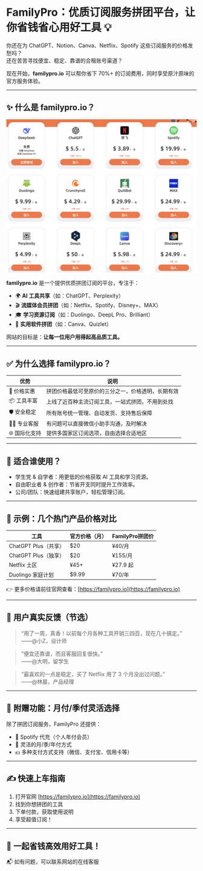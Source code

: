 
# FamilyPro：优质订阅服务拼团平台，让你省钱省心用好工具 💡

你还在为 ChatGPT、Notion、Canva、Netflix、Spotify 这些订阅服务的价格发愁吗？  
还在苦苦寻找便宜、稳定、靠谱的合租账号渠道？  

现在开始，**familypro.io** 可以帮你省下 70%+ 的订阅费用，同时享受原汁原味的官方服务体验。

---

## ✨ 什么是 familypro.io？

![familypro.jpg](/image/familypro.jpg)

**familypro.io** 是一个提供优质拼团订阅的平台，专注于：

- 🌍 **AI 工具共享**（如：ChatGPT、Perplexity）
- 🎬 **流媒体会员拼团**（如：Netflix、Spotify、Disney+、MAX）
- 🎓 **学习资源订阅**（如：Duolingo、DeepL Pro、Brilliant）
- 🧰 **实用软件拼团**（如：Canva、Quizlet）

网站的目标是：**让每一位用户用得起高品质工具。**

---

## ✅ 为什么选择 familypro.io？

| 优势 | 说明 |
|------|------|
| 💸 价格实惠 | 拼团价格最低可至原价的三分之一，价格透明，长期有效 |
| 📦 工具丰富 | 上线了近百种主流订阅工具，一站式拼团，不用到处找 |
| 🛡️ 安全稳定 | 所有账号统一管理、自动发货、支持售后保障 |
| 🧑‍💻 专业客服 | 有问题可以直接微信小助手沟通，及时解决 |
| 🌐 国际化支持 | 提供多国家区订阅选项，自由选择合适地区 |

---

## 🧠 适合谁使用？

- 学生党 & 自学者：用更低的价格获取 AI 工具和学习资源。
- 自由职业者 & 创作者：节省开支同时提升工作效率。
- 公司/团队：快速组建共享账户，轻松管理订阅。

---

## 🚀 示例：几个热门产品价格对比

| 工具 | 官方价格（月） | FamilyPro拼团价 |
|------|----------------|----------------|
| ChatGPT Plus（共享） | $20 | ¥40/月 |
| ChatGPT Plus（独享） | $20 | ¥155/月 |
| Netflix 土区 | ¥45+ | ¥27.9 起 |
| Duolingo 家庭计划 | $9.99 | ¥70/年 |

👉 更多价格请前往官网查看：[https://familypro.io](https://familypro.io)

---

## 💬 用户真实反馈（节选）

> “用了一周，真香！以前每个月各种工具开销三四百，现在几十搞定。”  
> ——@小Z，设计师

> “便宜还靠谱，而且客服回复很快。”  
> ——@大明，留学生

> “最喜欢的一点是稳定，买了 Netflix 用了 3 个月没出过问题。”  
> ——@林晨，产品经理

---

## 🎁 附赠功能：月付/季付灵活选择

除了拼团订阅服务，FamilyPro 还提供：

- 🎫 Spotify 代充（个人年付会员）
- 📆 灵活的月/季/年付方式
- 💵 多种支付方式支持（微信、支付宝、信用卡等）

---

## ✍️ 快速上车指南

1. 打开官网 [https://familypro.io](https://familypro.io)
2. 找到你想拼团的工具
3. 下单付款，获取使用说明
4. 享受超值订阅！

---

## 🔗 一起省钱高效用好工具！

📬 如有问题，可以联系网站的在线客服
